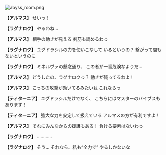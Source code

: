 
![abyss_room.png](../images/backgrounds/abyss_room.png)

**【アルマス】**
せいっ！

**【ラグナロク】**
やるわね…

**【アルマス】**
相手の動きが見える
剣筋も読めるわっ

**【ラグナロク】**
ユグドラシルの力を使いこなして
いるというの？
繋がって間もないというのに

**【ラグナロク】**
ミネルヴァの懸念通り、
この者が一番危険なようだ…

**【アルマス】**
どうしたの、ラグナロクっ？
動きが鈍ってるわよ！

**【アルマス】**
こっちの攻撃が効いてるみたいね
これならっ

**【ティターニア】**
ユグドラシルだけでなく、
こちらにはマスターのバイブスも
あります！

**【ティターニア】**
強大な力を安定して扱えている
アルマスの方が有利ですよ！

**【アルマス】**
それにみんなからの援護もある！
負ける要素はないわっ

**【ラグナロク】**
…………

**【ラグナロク】**
そう…
それなら、私も“全力で”
やるしかないな